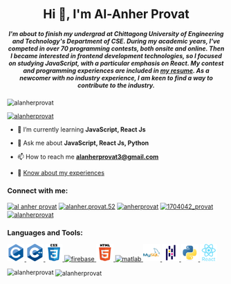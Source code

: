 <h1 align="center">Hi 👋, I'm Al-Anher Provat</h1>
<h5 align="center"><p>I'm about to finish my undergrad at Chittagong University of Engineering and Technology's Department of CSE. During my academic years, I've competed in over 70 programming contests, both onsite and online. Then I became interested in frontend development technologies, so I focused on studying JavaScript, with a particular emphasis on React. My contest and programming experiences are included in <a href="https://drive.google.com/file/d/1rrfodiAnGRjrYWpIuceAcgaPfetELJcI/view"> my resume</a>. As a newcomer with no industry experience, I am keen to find a way to contribute to the industry.</p></h5>

<p align="left"> <img src="https://komarev.com/ghpvc/?username=alanherprovat&label=Profile%20views&color=0e75b6&style=flat" alt="alanherprovat" /> </p>

<p align="left"> <a href="https://github.com/ryo-ma/github-profile-trophy"><img src="https://github-profile-trophy.vercel.app/?username=alanherprovat&theme=tokiyonight" alt="alanherprovat"  /></a> </p>

- 🌱 I’m currently learning **JavaScript, React Js**

- 💬 Ask me about **JavaScript, React Js, Python**

- 📫 How to reach me **alanherprovat3@gmail.com**

- 📄 <a href="https://drive.google.com/file/d/1rrfodiAnGRjrYWpIuceAcgaPfetELJcI/view?usp=sharing">Know about my experiences </a>

<h3 align="left">Connect with me:</h3>
<p align="left">
<a href="https://linkedin.com/in/al anher provat" target="blank"><img align="center" src="https://raw.githubusercontent.com/rahuldkjain/github-profile-readme-generator/master/src/images/icons/Social/linked-in-alt.svg" alt="al anher provat" height="30" width="40" /></a>
<a href="https://fb.com/alanher.provat.52" target="blank"><img align="center" src="https://raw.githubusercontent.com/rahuldkjain/github-profile-readme-generator/master/src/images/icons/Social/facebook.svg" alt="alanher.provat.52" height="30" width="40" /></a>
<a href="https://instagram.com/anherprovat" target="blank"><img align="center" src="https://raw.githubusercontent.com/rahuldkjain/github-profile-readme-generator/master/src/images/icons/Social/instagram.svg" alt="anherprovat" height="30" width="40" /></a>
<a href="https://codeforces.com/profile/1704042_provat" target="blank"><img align="center" src="https://raw.githubusercontent.com/rahuldkjain/github-profile-readme-generator/master/src/images/icons/Social/codeforces.svg" alt="1704042_provat" height="30" width="40" /></a>
<a href="https://www.leetcode.com/alanherprovat" target="blank"><img align="center" src="https://raw.githubusercontent.com/rahuldkjain/github-profile-readme-generator/master/src/images/icons/Social/leet-code.svg" alt="alanherprovat" height="30" width="40" /></a>
</p>

<h3 align="left">Languages and Tools:</h3>
<p align="left"> <a href="https://www.cprogramming.com/" target="_blank" rel="noreferrer"> <img src="https://raw.githubusercontent.com/devicons/devicon/master/icons/c/c-original.svg" alt="c" width="40" height="40"/> </a> <a href="https://www.w3schools.com/cpp/" target="_blank" rel="noreferrer"> <img src="https://raw.githubusercontent.com/devicons/devicon/master/icons/cplusplus/cplusplus-original.svg" alt="cplusplus" width="40" height="40"/> </a> <a href="https://www.w3schools.com/css/" target="_blank" rel="noreferrer"> <img src="https://raw.githubusercontent.com/devicons/devicon/master/icons/css3/css3-original-wordmark.svg" alt="css3" width="40" height="40"/> </a> <a href="https://firebase.google.com/" target="_blank" rel="noreferrer"> <img src="https://www.vectorlogo.zone/logos/firebase/firebase-icon.svg" alt="firebase" width="40" height="40"/> </a> <a href="https://www.w3.org/html/" target="_blank" rel="noreferrer"> <img src="https://raw.githubusercontent.com/devicons/devicon/master/icons/html5/html5-original-wordmark.svg" alt="html5" width="40" height="40"/> </a> <a href="https://www.mathworks.com/" target="_blank" rel="noreferrer"> <img src="https://upload.wikimedia.org/wikipedia/commons/2/21/Matlab_Logo.png" alt="matlab" width="40" height="40"/> </a> <a href="https://www.mysql.com/" target="_blank" rel="noreferrer"> <img src="https://raw.githubusercontent.com/devicons/devicon/master/icons/mysql/mysql-original-wordmark.svg" alt="mysql" width="40" height="40"/> </a> <a href="https://pandas.pydata.org/" target="_blank" rel="noreferrer"> <img src="https://raw.githubusercontent.com/devicons/devicon/2ae2a900d2f041da66e950e4d48052658d850630/icons/pandas/pandas-original.svg" alt="pandas" width="40" height="40"/> </a> <a href="https://www.python.org" target="_blank" rel="noreferrer"> <img src="https://raw.githubusercontent.com/devicons/devicon/master/icons/python/python-original.svg" alt="python" width="40" height="40"/> </a> <a href="https://reactjs.org/" target="_blank" rel="noreferrer"> <img src="https://raw.githubusercontent.com/devicons/devicon/master/icons/react/react-original-wordmark.svg" alt="react" width="40" height="40"/> </a> </p>

<p><img align="left" src="https://github-readme-stats.vercel.app/api/top-langs?username=alanherprovat&theme=nord&show_icons=true&locale=en&layout=compact" alt="alanherprovat" /></p>

<p>&nbsp;<img align="center" src="https://github-readme-stats.vercel.app/api?username=alanherprovat&theme=nord&show_icons=true&locale=en" alt="alanherprovat" /></p>
